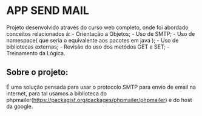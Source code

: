 # APP SEND MAIL

Projeto desenvolvido através do curso web completo, onde foi abordado conceitos relacionados á:
    - Orientação a Objetos;
    - Uso de SMTP;
    - Uso de nomespace( que seria o equivalente aos pacotes em java );
    - Uso de bibliotecas externas;
    - Revisão do uso dos metódos GET e SET;
    - Treinamento da Lógica.

## Sobre o projeto:
É uma solução pensada para usar o protocolo SMTP para envio de email na internet, para tal usamos a biblioteca do phpmailer(https://packagist.org/packages/phpmailer/phpmailer) e do host da google.